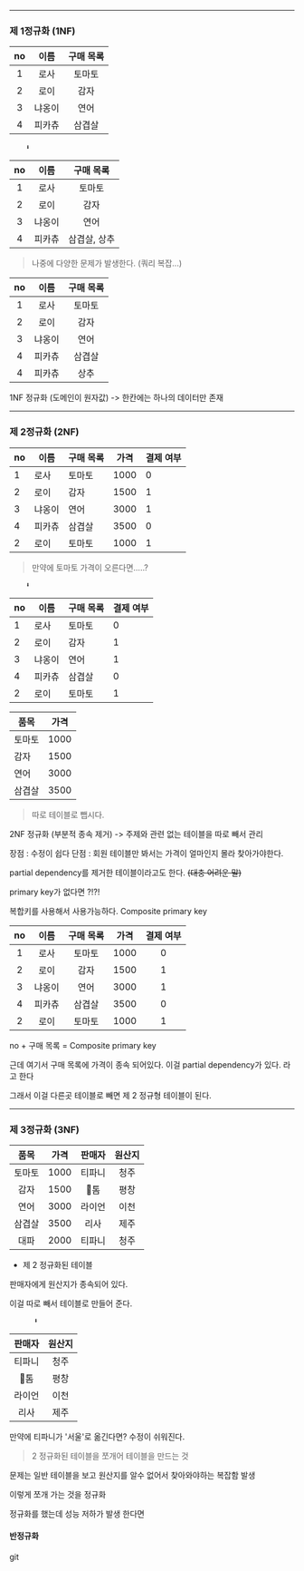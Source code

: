 
---
### 제 1정규화 (1NF)

| no  | 이름  | 구매 목록 |
| :-: | :-: | :---: |
|  1  | 로사  |  토마토  |
|  2  | 로이  |  감자   |
|  3  | 냐옹이 |  연어   |
|  4  | 피카츄 |  삼겹살  |
        ⬇️

| no  | 이름  |  구매 목록  |
| :-: | :-: | :-----: |
|  1  | 로사  |   토마토   |
|  2  | 로이  |   감자    |
|  3  | 냐옹이 |   연어    |
|  4  | 피카츄 | 삼겹살, 상추 |
> 나중에 다양한 문제가 발생한다. (쿼리 복잡...)

| no  | 이름  | 구매 목록 |
| :-: | :-: | :---: |
|  1  | 로사  |  토마토  |
|  2  | 로이  |  감자   |
|  3  | 냐옹이 |  연어   |
|  4  | 피카츄 |  삼겹살  |
|  4  | 피카츄 |  상추   |

1NF 정규화 (도메인이 원자값) -> 한칸에는 하나의 데이터만 존재

---

### 제 2정규화 (2NF)

| no  | 이름  | 구매 목록 | 가격   | 결제 여부 |
| --- | --- | ----- | ---- | ----- |
| 1   | 로사  | 토마토   | 1000 | 0     |
| 2   | 로이  | 감자    | 1500 | 1     |
| 3   | 냐옹이 | 연어    | 3000 | 1     |
| 4   | 피카츄 | 삼겹살   | 3500 | 0     |
| 2   | 로이  | 토마토   | 1000 | 1     |
> 만약에 토마토 가격이 오른다면.....?

        ⬇️

| no  | 이름  | 구매 목록 | 결제 여부 |
| --- | --- | ----- | ----- |
| 1   | 로사  | 토마토   | 0     |
| 2   | 로이  | 감자    | 1     |
| 3   | 냐옹이 | 연어    | 1     |
| 4   | 피카츄 | 삼겹살   | 0     |
| 2   | 로이  | 토마토   | 1     |

| 품목  | 가격   |
| --- | ---- |
| 토마토 | 1000 |
| 감자  | 1500 |
| 연어  | 3000 |
| 삼겹살 | 3500 |


> 따로 테이블로 뺍시다.

2NF 정규화 (부분적 종속 제거) -> 주제와 관련 없는 테이블을 따로 빼서 관리

장점 : 수정이 쉽다
단점 : 회원 테이블만 봐서는 가격이 얼마인지 몰라 찾아가야한다.

partial dependency를 제거한 테이블이라고도 한다.
~~(대충 어려운 말)~~


primary key가 없다면 ?!?!

복합키를 사용해서 사용가능하다.
Composite primary key

| no  |  이름  | 구매 목록 | 가격 | 결제 여부 |
|:---:|:------:|:---------:|:----:|:---------:|
|  1  |  로사  |  토마토   | 1000 |     0     |
|  2  |  로이  |   감자    | 1500 |     1     |
|  3  | 냐옹이 |   연어    | 3000 |     1     |
|  4  | 피카츄 |  삼겹살   | 3500 |     0     |
|  2  |  로이  |  토마토   | 1000 |     1     |
 no + 구매 목록 = Composite primary key

근데 여기서 구매 목록에 가격이 종속 되어있다.
이걸 partial dependency가 있다. 라고 한다

그래서 이걸 다른곳 테이블로 빼면 제 2 정규형 테이블이 된다.

--- 

### 제 3정규화 (3NF)


| 품목  |  가격  | 판매자 | 원산지 |
| :-: | :--: | :-: | :-: |
| 토마토 | 1000 | 티파니 | 청주  |
| 감자  | 1500 | 톰  | 평창  |
| 연어  | 3000 | 라이언 | 이천  |
| 삼겹살 | 3500 | 리사  | 제주  |
| 대파  | 2000 | 티파니 | 청주  |
- 제 2 정규화된 테이블

판매자에게 원산지가 종속되어 있다.

이걸 따로 빼서 테이블로 만들어 준다.

          ⬇️

| 판매자 | 원산지 |
| :-: | :-: |
| 티파니 | 청주  |
| 톰  | 평창  |
| 라이언 | 이천  |
| 리사  | 제주  |

만약에 티파니가  '서울'로 옮긴다면?
수정이 쉬워진다.

> 2 정규화된 테이블을 쪼개어 테이블을 만드는 것

문제는 일반 테이블을 보고 원산지를 알수 없어서 찾아와야하는 복잡함 발생

이렇게 쪼개 가는 것을 정규화

정규화를 했는데 성능 저하가 발생 한다면

#### 반정규화
git 